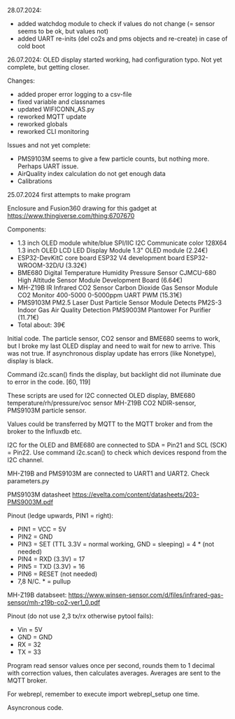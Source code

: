 28.07.2024:
- added watchdog module to check if values do not change (= sensor seems to be ok, but values not)
- added UART re-inits (del co2s and pms objects and re-create) in case of cold boot

26.07.2024: OLED display started working, had configuration typo. Not yet complete, but getting closer.

Changes:
- added proper error logging to a csv-file
- fixed variable and classnames
- updated WIFICONN_AS.py
- reworked MQTT update
- reworked globals
- reworked CLI monitoring

Issues and not yet complete:
- PMS9103M seems to give a few particle counts, but nothing more. Perhaps UART issue.
- AirQuality index calculation do not get enough data
- Calibrations

25.07.2024 first attempts to make program

Enclosure and Fusion360 drawing for this gadget at https://www.thingiverse.com/thing:6707670

Components:
- 1.3 inch OLED module white/blue SPI/IIC I2C Communicate color 128X64 1.3 inch OLED LCD LED Display Module 1.3" OLED module (2.24€)
- ESP32-DevKitC core board ESP32 V4 development board ESP32-WROOM-32D/U (3.32€)
- BME680 Digital Temperature Humidity Pressure Sensor CJMCU-680 High Altitude Sensor Module Development Board (6.64€)
- MH-Z19B IR Infrared CO2 Sensor Carbon Dioxide Gas Sensor Module CO2 Monitor 400-5000 0-5000ppm UART PWM (15.31€)
- PMS9103M PM2.5 Laser Dust Particle Sensor Module Detects PM2S-3 Indoor Gas Air Quality Detection PMS9003M Plantower For Purifier (11.71€)
- Total about: 39€

Initial code. The particle sensor, CO2 sensor and BME680 seems to work, but I broke my last OLED display and need to wait for new to arrive. This was not true. If asynchronous display update has errors (like Nonetype), display is black. 

Command i2c.scan() finds the display, but backlight did not illuminate due to error in the code.
[60, 119]

These scripts are used for I2C connected OLED display, BME680 temperature/rh/pressure/voc sensor
MH-Z19B CO2 NDIR-sensor, PMS9103M particle sensor.

Values could be transferred by MQTT to the MQTT broker and from the broker to the Influxdb etc.

I2C for the OLED and BME680 are connected to SDA = Pin21 and SCL (SCK) = Pin22.
Use command i2c.scan() to check which devices respond from the I2C channel.

MH-Z19B and PMS9103M are connected to UART1 and UART2. Check parameters.py

PMS9103M datasheet https://evelta.com/content/datasheets/203-PMS9003M.pdf

Pinout (ledge upwards, PIN1 = right):
- PIN1 = VCC = 5V
- PIN2 = GND
- PIN3 = SET (TTL 3.3V = normal working, GND = sleeping) = 4 * (not needed)
- PIN4 = RXD (3.3V) = 17
- PIN5 = TXD (3.3V) = 16
- PIN6 = RESET (not needed) 
- 7,8 N/C. * = pullup

MH-Z19B databseet: https://www.winsen-sensor.com/d/files/infrared-gas-sensor/mh-z19b-co2-ver1_0.pdf

Pinout (do not use 2,3 tx/rx otherwise pytool fails):
- Vin = 5V
- GND = GND
- RX = 32
- TX = 33

Program read sensor values once per second, rounds them to 1 decimal with correction values, then calculates averages.
Averages are sent to the MQTT broker.

For webrepl, remember to execute import webrepl_setup one time.

Asyncronous code.
